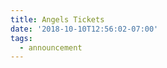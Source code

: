 ```yaml
---
title: Angels Tickets
date: '2018-10-10T12:56:02-07:00'
tags:
  - announcement
---
```

<!--
START OF VENDINI TAG
Copyright (C) 2018 Vendini, Inc.
     All Rights Reserved.

TROUBLESHOOTING: The HTML code below is one continuous line.  Line breaks in the code below may cause problems launching the order window.
-->

<script type="text/javascript" id="vendiniTicketLineLaunch_7e660ec428b37659f55ccb0ec74ae932">
var VendiniTicketLineLaunch = VendiniTicketLineLaunch || {};
VendiniTicketLineLaunch['b364e9f86fbe38f65a0498a0a039ce7e'] = VendiniTicketLineLaunch['b364e9f86fbe38f65a0498a0a039ce7e'] || [];
(function() {
	VendiniTicketLineLaunch['b364e9f86fbe38f65a0498a0a039ce7e'].push({id: '7e660ec428b37659f55ccb0ec74ae932', type:'tix', eventID:'20691efe19a7755e1f1aa9af4f4850f6', image:'buy-tickets-now.png'});
	if (document.body) {var buttonContainer = document.getElementById("vendiniTicketLineLaunch_7e660ec428b37659f55ccb0ec74ae932").parentNode;}
	else {document.write('<body></body>'); buttonContainer = document.body;}
	var span = document.createElement("span");
	span.id = "7e660ec428b37659f55ccb0ec74ae932";
	buttonContainer.appendChild(span);
	if (!document.getElementById('VendiniTicketLineLaunch_b364e9f86fbe38f65a0498a0a039ce7e')) {
		var script = document.createElement('script'); script.id = 'VendiniTicketLineLaunch_b364e9f86fbe38f65a0498a0a039ce7e'; script.type = 'text/javascript'; script.async = true; script.src = 'https://red.vendini.com/ticketLine/js/launch/b364e9f86fbe38f65a0498a0a039ce7e';
		buttonContainer.appendChild(script);
	}
})();

</script>
